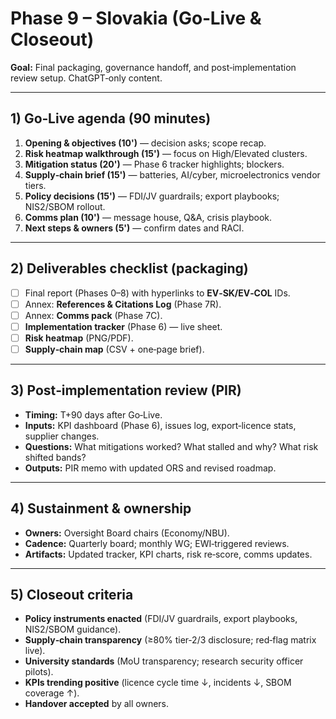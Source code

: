# Phase 9 – Slovakia (Go‑Live & Closeout)

**Goal:** Final packaging, governance handoff, and post‑implementation review setup. ChatGPT‑only content.

---

## 1) Go‑Live agenda (90 minutes)

1. **Opening & objectives (10')** — decision asks; scope recap.
2. **Risk heatmap walkthrough (15')** — focus on High/Elevated clusters.
3. **Mitigation status (20')** — Phase 6 tracker highlights; blockers.
4. **Supply‑chain brief (15')** — batteries, AI/cyber, microelectronics vendor tiers.
5. **Policy decisions (15')** — FDI/JV guardrails; export playbooks; NIS2/SBOM rollout.
6. **Comms plan (10')** — message house, Q&A, crisis playbook.
7. **Next steps & owners (5')** — confirm dates and RACI.

---

## 2) Deliverables checklist (packaging)

- [ ] Final report (Phases 0–8) with hyperlinks to **EV‑SK/EV‑COL** IDs.
- [ ] Annex: **References & Citations Log** (Phase 7R).
- [ ] Annex: **Comms pack** (Phase 7C).
- [ ] **Implementation tracker** (Phase 6) — live sheet.
- [ ] **Risk heatmap** (PNG/PDF).
- [ ] **Supply‑chain map** (CSV + one‑page brief).

---

## 3) Post‑implementation review (PIR)

- **Timing:** T+90 days after Go‑Live.
- **Inputs:** KPI dashboard (Phase 6), issues log, export‑licence stats, supplier changes.
- **Questions:** What mitigations worked? What stalled and why? What risk shifted bands?
- **Outputs:** PIR memo with updated ORS and revised roadmap.

---

## 4) Sustainment & ownership

- **Owners:** Oversight Board chairs (Economy/NBU).
- **Cadence:** Quarterly board; monthly WG; EWI‑triggered reviews.
- **Artifacts:** Updated tracker, KPI charts, risk re‑score, comms updates.

---

## 5) Closeout criteria

- **Policy instruments enacted** (FDI/JV guardrails, export playbooks, NIS2/SBOM guidance).
- **Supply‑chain transparency** (≥80% tier‑2/3 disclosure; red‑flag matrix live).
- **University standards** (MoU transparency; research security officer pilots).
- **KPIs trending positive** (licence cycle time ↓, incidents ↓, SBOM coverage ↑).
- **Handover accepted** by all owners.
